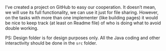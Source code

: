 I’ve created a project on GitHub to easy our cooperation. It doesn’t mean, we will use its full functionality, we can use it just for file sharing. However, on the tasks with more than one implementer (like building pages) it would be nice to keep track (at least on Readme file) of who is doing what to avoid double working.

PS: Design folder is for design purposes only. All the Java coding and other interactivity should be done in the `src` folder.
